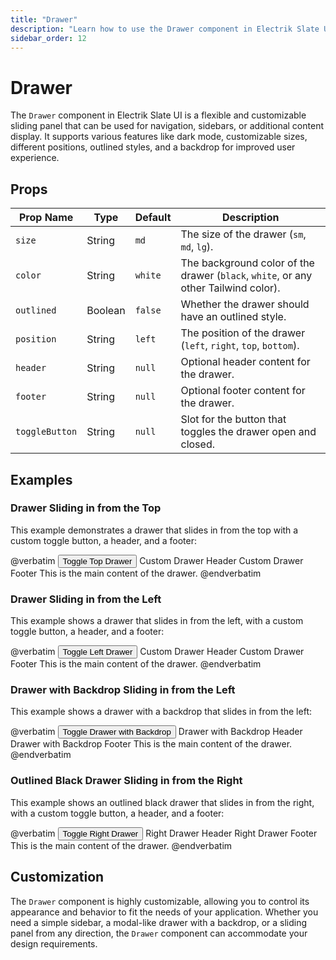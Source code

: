 ```yaml
---
title: "Drawer"
description: "Learn how to use the Drawer component in Electrik Slate UI"
sidebar_order: 12
---
```


# Drawer

The `Drawer` component in Electrik Slate UI is a flexible and customizable sliding panel that can be used for navigation, sidebars, or additional content display. It supports various features like dark mode, customizable sizes, different positions, outlined styles, and a backdrop for improved user experience.

## Props

| Prop Name     | Type    | Default  | Description                                                                                              |
|---------------|---------|----------|----------------------------------------------------------------------------------------------------------|
| `size`        | String  | `md`     | The size of the drawer (`sm`, `md`, `lg`).                                                                |
| `color`       | String  | `white`  | The background color of the drawer (`black`, `white`, or any other Tailwind color).                       |
| `outlined`    | Boolean | `false`  | Whether the drawer should have an outlined style.                                                         |
| `position`    | String  | `left`   | The position of the drawer (`left`, `right`, `top`, `bottom`).                                            |
| `header`      | String  | `null`   | Optional header content for the drawer.                                                                   |
| `footer`      | String  | `null`   | Optional footer content for the drawer.                                                                   |
| `toggleButton`| String  | `null`   | Slot for the button that toggles the drawer open and closed.                                              |

## Examples

### Drawer Sliding in from the Top

This example demonstrates a drawer that slides in from the top with a custom toggle button, a header, and a footer:

<x-code-preview>
@verbatim
<!-- Drawer with custom toggle button, no borders, sliding in from the top -->
<x-slate::drawer size="md" color="white" position="top">
    <x-slot name="toggleButton">
        <button class="px-4 py-2 bg-blue-500 text-white rounded">Toggle Top Drawer</button>
    </x-slot>
    <x-slot name="header">
        Custom Drawer Header
    </x-slot>
    <x-slot name="footer">
        Custom Drawer Footer
    </x-slot>
    This is the main content of the drawer.
</x-slate::drawer>
@endverbatim
</x-code-preview>

### Drawer Sliding in from the Left

This example shows a drawer that slides in from the left, with a custom toggle button, a header, and a footer:

<x-code-preview>
@verbatim
<!-- Drawer with custom toggle button, no borders, sliding in from the left -->
<x-slate::drawer size="md" color="white">
    <x-slot name="toggleButton">
        <button class="px-4 py-2 bg-blue-500 text-white rounded">Toggle Left Drawer</button>
    </x-slot>
    <x-slot name="header">
        Custom Drawer Header
    </x-slot>
    <x-slot name="footer">
        Custom Drawer Footer
    </x-slot>
    This is the main content of the drawer.
</x-slate::drawer>
@endverbatim
</x-code-preview>

### Drawer with Backdrop Sliding in from the Left

This example shows a drawer with a backdrop that slides in from the left:

<x-code-preview>
@verbatim
<!-- Drawer with custom toggle button and backdrop, sliding in from the left -->
<x-slate::drawer size="md" color="white">
    <x-slot name="toggleButton">
        <button class="px-4 py-2 bg-blue-500 text-white rounded">Toggle Drawer with Backdrop</button>
    </x-slot>
    <x-slot name="header">
        Drawer with Backdrop Header
    </x-slot>
    <x-slot name="footer">
        Drawer with Backdrop Footer
    </x-slot>
    This is the main content of the drawer.
</x-slate::drawer>
@endverbatim
</x-code-preview>

### Outlined Black Drawer Sliding in from the Right

This example shows an outlined black drawer that slides in from the right, with a custom toggle button, a header, and a footer:

<x-code-preview>
@verbatim
<!-- Outlined black drawer with a footer, sliding in from the right with backdrop -->
<x-slate::drawer size="lg" color="black" outlined position="right">
    <x-slot name="toggleButton">
        <button class="px-4 py-2 bg-black text-white rounded">Toggle Right Drawer</button>
    </x-slot>
    <x-slot name="header">
        Right Drawer Header
    </x-slot>
    <x-slot name="footer">
        Right Drawer Footer
    </x-slot>
    This is the main content of the drawer.
</x-slate::drawer>
@endverbatim
</x-code-preview>

## Customization

The `Drawer` component is highly customizable, allowing you to control its appearance and behavior to fit the needs of your application. Whether you need a simple sidebar, a modal-like drawer with a backdrop, or a sliding panel from any direction, the `Drawer` component can accommodate your design requirements.
